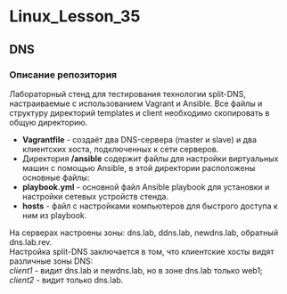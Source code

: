 # Linux_Lesson_35
## DNS
### Описание репозитория

Лабораторный стенд для тестирования технологии split-DNS, настраиваемые с использованием Vagrant и Ansible. Все файлы и структуру директорий temрlates и client необходимо скопировать в общую директорию.

- **Vagrantfile** - создаёт два DNS-сервера (master и slave) и два клиентских хоста, подключенных к сети серверов.  
- Директория **/ansible** содержит файлы для настройки виртуальных машин с помощью Ansible, в этой директории расположены основные файлы:  
- **playbook.yml** - основной файл Ansible playbook для установки и настройки сетевых устройств стенда.  
- **hosts** - файл с настройками компьютеров для быстрого доступа к ним из playbook.


На серверах настроены зоны: dns.lab, ddns.lab, newdns.lab, обратный dns.lab.rev.  
Настройка split-DNS заключается в том, что клиентские хосты видят различные зоны DNS:  
*client1* - видит dns.lab и newdns.lab, но в зоне dns.lab только web1;  
*client2* - видит только dns.lab.
